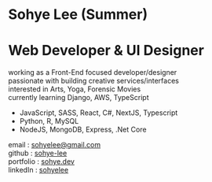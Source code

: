 Sohye Lee (Summer)  
======================================  
Web Developer & UI Designer  
======================================  
    
working as a Front-End focused developer/designer   
passionate with building creative services/interfaces  
interested in Arts, Yoga, Forensic Movies   
currently learning Django, AWS, TypeScript 
      
- JavaScript, SASS, React, C#, NextJS, Typescript     
- Python, R, MySQL   
- NodeJS, MongoDB, Express, .Net Core   
    
email : [sohyelee@gmail.com](sohyelee@gmail.com)   
github : [sohye-lee](https://github.com/sohye-lee)   
portfolio : [sohye.dev](https://sohye.dev)  
linkedIn : [sohyelee](https://linkedin.com/in/sohyelee)   

